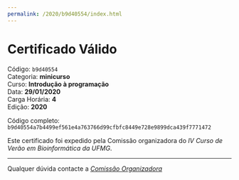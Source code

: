 ```yaml
---
permalink: /2020/b9d40554/index.html
---
```


# Certificado Válido

Código: `b9d40554`<br>
Categoria: **minicurso**<br>
Curso: **Introdução à programação**<br>
Data: **29/01/2020**<br>
Carga Horária: **4**<br>
Edição: **2020**<br>


Código completo: `b9d40554a7b4499ef561e4a763766d99cfbfc8449e728e9899dca439f7771472`


Este certificado foi expedido pela Comissão organizadora do *IV Curso de Verão em Bioinformática da UFMG*.

----

Qualquer dúvida contacte a [_Comissão Organizadora_](<mailto:cursobioinfoufmg@gmail.com$subject=[Certificados]>)

